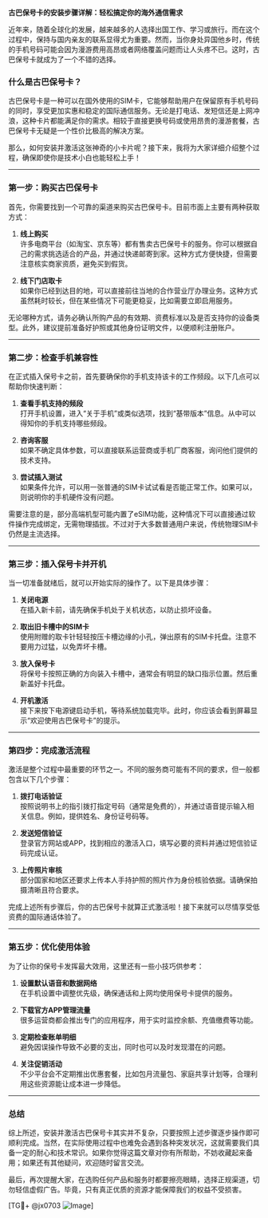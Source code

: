 **古巴保号卡的安装步骤详解：轻松搞定你的海外通信需求**

近年来，随着全球化的发展，越来越多的人选择出国工作、学习或旅行。而在这个过程中，保持与国内亲友的联系显得尤为重要。然而，当你身处异国他乡时，传统的手机号码可能会因为漫游费用高昂或者网络覆盖问题而让人头疼不已。这时，古巴保号卡就成为了一个不错的选择。

### 什么是古巴保号卡？

古巴保号卡是一种可以在国外使用的SIM卡，它能够帮助用户在保留原有手机号码的同时，享受更加实惠和稳定的国际通信服务。无论是打电话、发短信还是上网冲浪，这种卡片都能满足你的需求。相较于直接更换号码或使用昂贵的漫游套餐，古巴保号卡无疑是一个性价比极高的解决方案。

那么，如何安装并激活这张神奇的小卡片呢？接下来，我将为大家详细介绍整个过程，确保即使你是技术小白也能轻松上手！

---

### 第一步：购买古巴保号卡

首先，你需要找到一个可靠的渠道来购买古巴保号卡。目前市面上主要有两种获取方式：

1. **线上购买**  
   许多电商平台（如淘宝、京东等）都有售卖古巴保号卡的服务。你可以根据自己的需求挑选适合的产品，并通过快递邮寄到家。这种方式方便快捷，但需要注意核实商家资质，避免买到假货。

2. **线下门店取卡**  
   如果你已经到达目的地，可以直接前往当地的合作营业厅办理业务。这种方式虽然耗时较长，但在某些情况下可能更稳妥，比如需要立即启用服务。

无论哪种方式，请务必确认所购产品的有效期、资费标准以及是否支持你的设备类型。此外，建议提前准备好护照或其他身份证明文件，以便顺利注册账户。

---

### 第二步：检查手机兼容性

在正式插入保号卡之前，首先要确保你的手机支持该卡的工作频段。以下几点可以帮助你快速判断：

1. **查看手机支持的频段**  
   打开手机设置，进入“关于手机”或类似选项，找到“基带版本”信息。从中可以得知你的手机支持哪些频段。

2. **咨询客服**  
   如果不确定具体参数，可以直接联系运营商或手机厂商客服，询问他们提供的技术支持。

3. **尝试插入测试**  
   如果条件允许，可以用一张普通的SIM卡试试看是否能正常工作。如果可以，则说明你的手机硬件没有问题。

需要注意的是，部分高端机型可能内置了eSIM功能，这种情况下可以直接通过软件操作完成绑定，无需物理插拔。不过对于大多数普通用户来说，传统物理SIM卡仍然是主流选择。

---

### 第三步：插入保号卡并开机

当一切准备就绪后，就可以开始实际的操作了。以下是具体步骤：

1. **关闭电源**  
   在插入新卡前，请先确保手机处于关机状态，以防止损坏设备。

2. **取出旧卡槽中的SIM卡**  
   使用附赠的取卡针轻轻按压卡槽边缘的小孔，弹出原有的SIM卡托盘。注意不要用力过猛，以免弄坏卡槽。

3. **放入保号卡**  
   将保号卡按照正确的方向装入卡槽中，通常会有明显的缺口指示位置。然后重新盖好卡托盘。

4. **开机激活**  
   接下来按下电源键启动手机，等待系统加载完毕。此时，你应该会看到屏幕显示“欢迎使用古巴保号卡”的提示。

---

### 第四步：完成激活流程

激活是整个过程中最重要的环节之一。不同的服务商可能有不同的要求，但一般都包含以下几个步骤：

1. **拨打电话验证**  
   按照说明书上的指引拨打指定号码（通常是免费的），并通过语音提示输入相关信息。例如，提供姓名、身份证号码等。

2. **发送短信验证**  
   登录官方网站或APP，找到相应的激活入口，填写必要的资料并通过短信验证码完成认证。

3. **上传照片审核**  
   部分国家和地区还要求上传本人手持护照的照片作为身份核验依据。请确保拍摄清晰且符合要求。

完成上述所有步骤后，你的古巴保号卡就算正式激活啦！接下来就可以尽情享受低资费的国际通话体验了。

---

### 第五步：优化使用体验

为了让你的保号卡发挥最大效用，这里还有一些小技巧供参考：

1. **设置默认语音和数据网络**  
   在手机设置中调整优先级，确保通话和上网均使用保号卡提供的服务。

2. **下载官方APP管理流量**  
   很多运营商都会推出专门的应用程序，用于实时监控余额、充值缴费等功能。

3. **定期检查账单明细**  
   避免因误操作导致不必要的支出，同时也可以及时发现潜在的问题。

4. **关注促销活动**  
   不少平台会不定期推出优惠套餐，比如包月流量包、家庭共享计划等，合理利用这些资源能让成本进一步降低。

---

### 总结

综上所述，安装并激活古巴保号卡其实并不复杂，只要按照上述步骤逐步操作即可顺利完成。当然，在实际使用过程中也难免会遇到各种突发状况，这就需要我们具备一定的耐心和技术常识。如果你觉得这篇文章对你有所帮助，不妨收藏起来备用；如果还有其他疑问，欢迎随时留言交流。

最后，再次提醒大家，在选购任何产品和服务时都要擦亮眼睛，选择正规渠道，切勿轻信虚假广告。毕竟，只有真正优质的资源才能保障我们的权益不受损害。

[TG💪+ @jx0703 ![Image](https://github.com/user-attachments/assets/dbca1d08-cadb-493c-b0ec-ad6f7a83f270)]